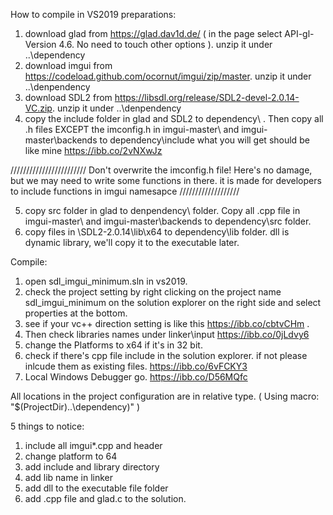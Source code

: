 How to compile in VS2019
preparations:
1. download glad from https://glad.dav1d.de/ ( in the page select API-gl- Version 4.6. No need to touch other options ). unzip it under ..\dependency
2. download imgui from https://codeload.github.com/ocornut/imgui/zip/master. unzip it under ..\denpendency
3. download SDL2 from https://libsdl.org/release/SDL2-devel-2.0.14-VC.zip. unzip it under ..\denpendency
4. copy the include folder in glad and SDL2 to dependency\ . Then copy all .h files EXCEPT the imconfig.h in imgui-master\ and imgui-master\backends to dependency\include
what you will get should be like mine https://ibb.co/2vNXwJz

////////////////////////
Don't overwrite the imconfig.h file!
Here's no damage, but we may need to write some functions in there. 
it is made for developers to include functions in imgui namesapce
///////////////////

5. copy src folder in glad to denpendency\ folder. Copy all .cpp file in imgui-master\ and imgui-master\backends to dependency\src folder.
6. copy files in \SDL2-2.0.14\lib\x64 to dependency\lib folder. dll is dynamic library, we'll copy it to the executable later.

Compile: 
1. open sdl_imgui_minimum.sln in vs2019.
2. check the project setting by right clicking on the project name sdl_imgui_minimum on the solution explorer on the right side and select properties at the bottom.
3. see if your vc++ direction setting is like this https://ibb.co/cbtvCHm .
4. Then check libraries names under linker\input https://ibb.co/0jLdvy6 
5. change the Platforms to x64 if it's in 32 bit. 
6. check if there's cpp file include in the solution explorer. if not please inlcude them as existing files. https://ibb.co/6vFCKY3
7. Local Windows Debugger go. https://ibb.co/D56MQfc

All locations in the project configuration are in relative type.
( Using macro: "$(ProjectDir)\..\dependency\)" )

5 things to notice:
  1. include all imgui*.cpp and header 
  2. change platform to 64
  3. add include and library directory
  4. add lib name in linker
  5. add dll to the executable file folder
  6. add .cpp file and glad.c to the solution.